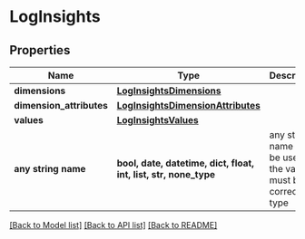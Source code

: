 # LogInsights


## Properties
Name | Type | Description | Notes
------------ | ------------- | ------------- | -------------
**dimensions** | [**LogInsightsDimensions**](LogInsightsDimensions.md) |  | [optional] 
**dimension_attributes** | [**LogInsightsDimensionAttributes**](LogInsightsDimensionAttributes.md) |  | [optional] 
**values** | [**LogInsightsValues**](LogInsightsValues.md) |  | [optional] 
**any string name** | **bool, date, datetime, dict, float, int, list, str, none_type** | any string name can be used but the value must be the correct type | [optional]

[[Back to Model list]](../README.md#documentation-for-models) [[Back to API list]](../README.md#documentation-for-api-endpoints) [[Back to README]](../README.md)


